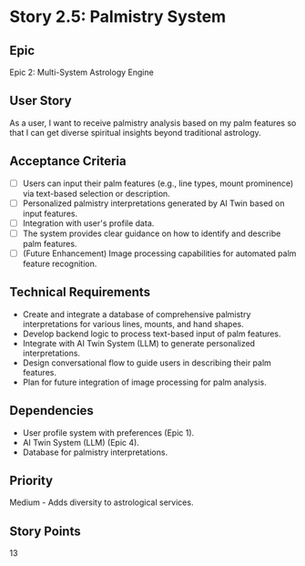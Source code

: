 # Story 2.5: Palmistry System

## Epic
Epic 2: Multi-System Astrology Engine

## User Story
As a user, I want to receive palmistry analysis based on my palm features so that I can get diverse spiritual insights beyond traditional astrology.

## Acceptance Criteria
- [ ] Users can input their palm features (e.g., line types, mount prominence) via text-based selection or description.
- [ ] Personalized palmistry interpretations generated by AI Twin based on input features.
- [ ] Integration with user's profile data.
- [ ] The system provides clear guidance on how to identify and describe palm features.
- [ ] (Future Enhancement) Image processing capabilities for automated palm feature recognition.

## Technical Requirements
- Create and integrate a database of comprehensive palmistry interpretations for various lines, mounts, and hand shapes.
- Develop backend logic to process text-based input of palm features.
- Integrate with AI Twin System (LLM) to generate personalized interpretations.
- Design conversational flow to guide users in describing their palm features.
- Plan for future integration of image processing for palm analysis.

## Dependencies
- User profile system with preferences (Epic 1).
- AI Twin System (LLM) (Epic 4).
- Database for palmistry interpretations.

## Priority
Medium - Adds diversity to astrological services.

## Story Points
13
